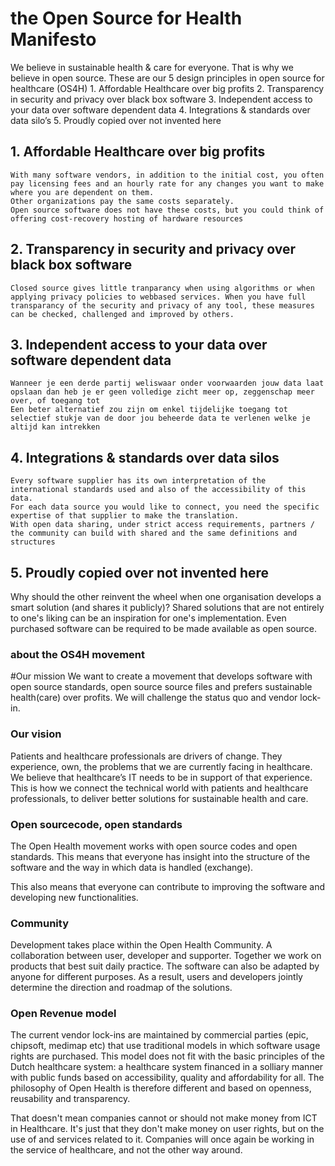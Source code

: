 # the Open Source for Health Manifesto
We believe in sustainable health & care for everyone. That is why we believe in open source. These are our 5 design principles in open source for healthcare (OS4H)
	1. Affordable Healthcare over big profits
	2. Transparency in security and privacy over black box software	
	3. Independent access to your data over software dependent data
	4. Integrations & standards over data silo’s
	5. Proudly copied over not invented here
	
## 1. Affordable Healthcare over big profits
	With many software vendors, in addition to the initial cost, you often pay licensing fees and an hourly rate for any changes you want to make 	
	where you are dependent on them.
	Other organizations pay the same costs separately. 
	Open source software does not have these costs, but you could think of offering cost-recovery hosting of hardware resources
## 2. Transparency in security and privacy over black box software
	Closed source gives little tranparancy when using algorithms or when applying privacy policies to webbased services. When you have full transparancy of the security and privacy of any tool, these measures can be checked, challenged and improved by others.
## 3. Independent access to your data over software dependent data
	Wanneer je een derde partij weliswaar onder voorwaarden jouw data laat opslaan dan heb je er geen volledige zicht meer op, zeggenschap meer over, of toegang tot
	Een beter alternatief zou zijn om enkel tijdelijke toegang tot selectief stukje van de door jou beheerde data te verlenen welke je altijd kan intrekken
## 4. Integrations & standards over data silos
	Every software supplier has its own interpretation of the international standards used and also of the accessibility of this data.
	For each data source you would like to connect, you need the specific expertise of that supplier to make the translation.
	With open data sharing, under strict access requirements, partners / the community can build with shared and the same definitions and structures
## 5. Proudly copied over not invented here
Why should the other reinvent the wheel when one organisation develops a smart solution (and shares it publicly)? Shared solutions that are not entirely 
to one's liking can be an inspiration for one's implementation. Even purchased software can be required to be made available as open source.

### about the OS4H movement
#Our mission
We want to create a movement that develops software with open source standards, open source source files and prefers sustainable health(care) over profits. We will challenge the status quo and vendor lock-in.

### Our vision
Patients and healthcare professionals are drivers of change. They experience, own, the problems that we are currently facing in healthcare. We believe that healthcare’s IT needs to be in support of that experience. This is how we connect the technical world with patients and healthcare professionals, to deliver better solutions for sustainable health and care.

### Open sourcecode, open standards
The Open Health movement works with open source codes and open standards. This means that everyone has insight into the structure of the software and the way in which data is handled (exchange). 

This also means that everyone can contribute to improving the software and developing new functionalities. 

### Community
Development takes place within the Open Health Community. A collaboration between user, developer and supporter. Together we work on products that best suit daily practice.
The software can also be adapted by anyone for different purposes. As a result, users and developers jointly determine the direction and roadmap of the solutions.

### Open Revenue model
The current vendor lock-ins are maintained by commercial parties (epic, chipsoft, medimap etc) that use traditional models in which software usage rights are purchased.
This model does not fit with the basic principles of the Dutch healthcare system: a healthcare system financed in a solliary manner with public funds based on accessibility, quality and affordability for all.
The philosophy of Open Health is therefore different and based on openness, reusability and transparency. 

That doesn't mean companies cannot or should not make money from ICT in Healthcare. It's just that they don't make money on user rights, but on the use of and services related to it.
Companies will once again be working in the service of healthcare, and not the other way around.
